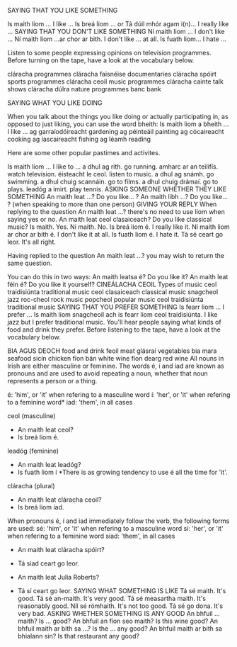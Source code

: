 
SAYING THAT YOU LIKE SOMETHING

Is maith liom ... I like ...
Is breá liom ...
or
Tá dúil mhór agam i(n)... I really like ...
SAYING THAT YOU DON'T LIKE SOMETHING
Ní maith liom ... I don't like ...
Ní maith liom ...ar chor ar bith. I don't like ... at all.
Is fuath liom... I hate ...

Listen to some people expressing opinions on television programmes. Before turning on the tape, have a look at the vocabulary below.

cláracha	programmes
cláracha faisnéise	documentaries
cláracha spóirt	sports programmes
cláracha ceoil	music programmes
cláracha cainte	talk shows
cláracha dúlra	nature programmes
banc	bank

SAYING WHAT YOU LIKE DOING

When you talk about the things you like doing or actually participating in, as opposed to just liking, you can use the word bheith:
Is maith liom a bheith ... I like ...
ag garraíodóireacht gardening
ag péinteáil painting
ag cócaireacht cooking
ag iascaireacht fishing
ag léamh reading

Here are some other popular pastimes and activites.

Is maith liom ... I like to ...
a dhul ag rith. go running.
amharc ar an teilifís. watch television.
éisteacht le ceol. listen to music.
a dhul ag snámh. go swimming.
a dhul chuig scannáin. go to films.
a dhul chuig drámaí. go to plays.
leadóg a imirt. play tennis.
ASKING SOMEONE WHETHER THEY LIKE SOMETHING
An maith leat ...? Do you like... ?
An maith libh ...? Do you like... ? (when speaking to more than one person)
GIVING YOUR REPLY
When replying to the question An maith leat ...? there's no need to use liom when saying yes or no.
An maith leat ceol clasaiceach? Do you like classical music?
Is maith. Yes.
Ní maith. No.
Is breá liom é. I really like it.
Ní maith liom ar chor ar bith é. I don't like it at all.
Is fuath liom é. I hate it.
Tá sé ceart go leor. It's all right.

Having replied to the question An maith leat ...? you may wish to return the same question. 

You can do this in two ways:
An maith leatsa é? Do you like it?
An maith leat féin é? Do you like it yourself?
CINEÁLACHA CEOIL Types of music
ceol traidisiúnta	traditional music
ceol clasaiceach	classical music
snagcheol	jazz
roc-cheol	rock music
popcheol	popular music
ceol traidisiúnta traditional music
SAYING THAT YOU PREFER SOMETHING
Is fearr liom ... I prefer ...
Is maith liom snagcheoil ach is fearr liom ceol traidisiúnta. I like jazz but I prefer traditional music.
You'll hear people saying what kinds of food and drink they prefer. Before listening to the tape, have a look at the vocabulary below.

BIA AGUS DEOCH food and drink
feoil	meat
glásraí	vegetables
bia mara	seafood
sicín	chicken
fíon bán	white wine
fíon dearg	red wine
All nouns in Irish are either masculine or feminine.
The words é, í and iad are known as pronouns and are used to avoid repeating a noun, whether that noun represents a person or a thing.

é: 'him', or 'it' when refering to a masculine word
í: 'her', or 'it' when refering to a feminine word*
iad: 'them', in all cases

ceol (masculine)
- An maith leat ceol?
- Is breá liom é.

leadóg (feminine)
- An maith leat leadóg?
- Is fuath liom í
*There is as growing tendency to use é all the time for 'it'.

cláracha (plural)
- An maith leat cláracha ceoil?
- Is breá liom iad.

When pronouns é, í and iad immediately follow the verb, the following forms are used:
sé: 'him', or 'it' when refering to a masculine word
sí: 'her', or 'it' when refering to a feminine word
siad: 'them', in all cases

- An maith leat cláracha spóirt?
- Tá siad ceart go leor.

- An maith leat Julia Roberts?
- Tá sí ceart go leor.
SAYING WHAT SOMETHING IS LIKE
Tá sé maith. It's good.
Tá sé an-maith. It's very good.
Tá sé measartha maith. It's reasonably good.
Níl sé rómhaith. It's not too good.
Tá sé go dona. It's very bad.
ASKING WHETHER SOMETHING IS ANY GOOD
An bhfuil ... maith? Is ... good?
An bhfuil an fíon seo maith? Is this wine good?
An bhfuil maith ar bith sa ...? Is the ... any good?
An bhfuil maith ar bith sa bhialann sin? Is that restaurant any good?
